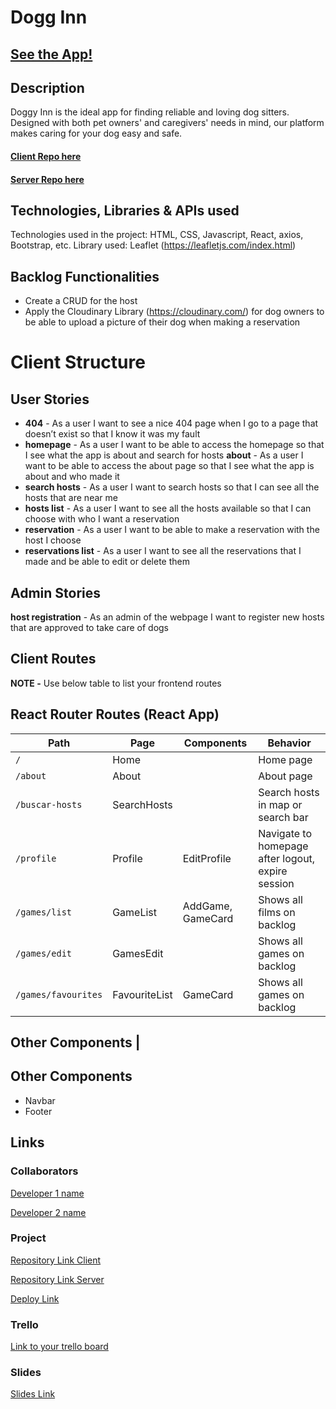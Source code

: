 # Dogg Inn

## [See the App!](https://doggy-inn.netlify.app/)


## Description

Doggy Inn is the ideal app for finding reliable and loving dog sitters. Designed with both pet owners' and caregivers' needs in mind, our platform makes caring for your dog easy and safe.

#### [Client Repo here](https://github.com/Sheylare/doggyInn-app-client)
#### [Server Repo here](https://github.com/Sheylare/doggyInn-app-server)

## Technologies, Libraries & APIs used

Technologies used in the project: HTML, CSS, Javascript, React, axios, Bootstrap, etc.
Library used: Leaflet (https://leafletjs.com/index.html)

## Backlog Functionalities

- Create a CRUD for the host
- Apply the Cloudinary Library (https://cloudinary.com/) for dog owners to be able to upload a picture of their dog when making a reservation
# Client Structure

## User Stories

- **404** - As a user I want to see a nice 404 page when I go to a page that doesn’t exist so that I know it was my fault 
- **homepage** - As a user I want to be able to access the homepage so that I see what the app is about and search for hosts
**about** - As a user I want to be able to access the about page so that I see what the app is about and who made it
- **search hosts** - As a user I want to search hosts so that I can see all the hosts that are near me
- **hosts list** - As a user I want to see all the hosts available so that I can choose with who I want a reservation
- **reservation** - As a user I want to be able to make a reservation with the host I choose
- **reservations list** - As a user I want to see all the reservations that I made and be able to edit or delete them

## Admin Stories
**host registration** - As an admin of the webpage I want to register new hosts that are approved to take care of dogs

## Client Routes

**NOTE -** Use below table to list your frontend routes

## React Router Routes (React App)
| Path                      | Page            | Components        | Behavior                                                      |
| ------------------------- | ----------------| ----------------  |  ------------------------------------------------------------ |
| `/`                       | Home            |                   | Home page                                                     |
| `/about`                  | About           |                   | About page                                                    |
| `/buscar-hosts`           | SearchHosts     |                   | Search hosts in map or search bar                             |
| `/profile`                | Profile         | EditProfile       | Navigate to homepage after logout, expire session             |
| `/games/list`             | GameList        | AddGame, GameCard | Shows all films on backlog                                    |
| `/games/edit`             | GamesEdit       |                   | Shows all games on backlog                                    |
| `/games/favourites`       | FavouriteList   | GameCard          | Shows all games on backlog                                    |

## Other Components                               |

## Other Components

- Navbar
- Footer
  
## Links

### Collaborators

[Developer 1 name](www.github-url.com)

[Developer 2 name](www.github-url.com)

### Project

[Repository Link Client](www.your-github-url-here.com)

[Repository Link Server](www.your-github-url-here.com)

[Deploy Link](www.your-deploy-url-here.com)

### Trello

[Link to your trello board](www.your-trello-url-here.com)

### Slides

[Slides Link](www.your-slides-url-here.com)